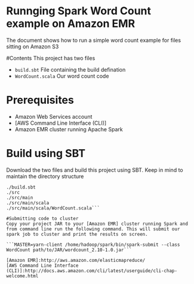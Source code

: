 # Runnging Spark Word Count example on Amazon EMR
The document shows how to run a simple word count example for files sitting on Amazon S3

#Contents
This project has two files 
- ``build.sbt`` File containing the build defination
- ```WordCount.scala``` Our word count code

# Prerequisites
- Amazon Web Services account
- [AWS Command Line Interface (CLI)]
- Amazon EMR cluster running Apache Spark

# Build using SBT
Download the two files and build this project using SBT. Keep in mind to maintain the directory structure

```
./build.sbt
./src
./src/main
./src/main/scala
./src/main/scala/WordCount.scala```

#Submitting code to cluster
Copy your project JAR to your [Amazon EMR] cluster running Spark and from command line run the following command. This will submit our spark job to cluster and print the results on screen. 

```MASTER=yarn-client /home/hadoop/spark/bin/spark-submit --class WordCount path/to/JAR/wordcount_2.10-1.0.jar```

[Amazon EMR]:http://aws.amazon.com/elasticmapreduce/
[AWS Command Line Interface (CLI)]:http://docs.aws.amazon.com/cli/latest/userguide/cli-chap-welcome.html

